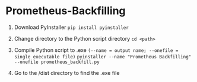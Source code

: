 # Prometheus-Backfilling

1. Download PyInstaller
```pip install pyinstaller```

2. Change directory to the Python script directory
```cd <path>```

3. Compile Python script to .exe
```(--name = output name; --onefile = single executable file)```
```pyinstaller --name "Prometheus Backfilling" --onefile prometheus_backfill.py```

5. Go to the /dist directory to find the .exe file 
